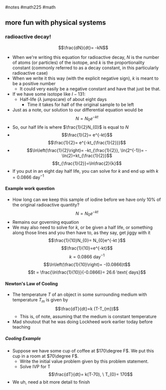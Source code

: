 #notes #math225 #math 


## more fun with physical systems
### radioactive decay!
$$\frac{dN}{dt}= -kN$$
- When we're writing this equation for radioactive decay, $N$ is the number of atoms (or particles) of the isotope, and $k$ is the proportionality constant (commonly referred to as a decay constant, in this particularly radioactive case)
- When we write it this way (with the explicit negative sign), $k$ is meant to be a positive number
	- It could very easily be a negative constant and have that just be that.
- If we have some isotope like $I-131$:
	- Half-life ($\lambda$ jumpscare) of about eight days 
		- Time it takes for half of the original sample to be left 
- Just as a note, our solution to our differential equation would be $$N = N_{0}e^{-kt}$$
- So, our half life is where $\frac{1}{2}N_{0}$ is equal to $N$
- $$\frac{1}{2}= e^{-kt}$$ $$\frac{1}{2}= e^{-kt_{\frac{1}{2}}}$$
- $$\ln\left(\frac{1}{2}\right)= -kt_{\frac{1}{2}}, \ln(2^{-1})= -\ln(2)=kt_{\frac{1}{2}}$$
$$t_{\frac{1}{2}}=\ln\frac{2}{k}$$
- If you put in an eight day half life, you can solve for $k$ and end up with $k=0.0866$ day$^{-1}$ 

#### Example work question
- How long can we keep this sample of iodine before we have only 10% of the original radioactive quantity?
$$N=N_{0}e^{-kt}$$
- Remains our governing equation
- We may also need to solve for $k$, or be given a half life, or something along those lines and you then have to, as they say, get jiggy with it
$$\frac{1}{10}N_{0}= N_{0}e^{-kt }$$
$$\frac{1}{10}=e^{-kt}$$
$$k = 0.0866 \text{ day}^{-1}$$
$$\ln\left(\frac{1}{10}\right)= -(0.0866)t$$
$$t = \frac{\ln\frac{1}{10}}{-0.0866}= 26.6 \text{ days}$$
#### Newton's Law of Cooling
- The temperature $T$ of an object in some surrounding medium with temperature $T_{m}$ is given by $$\frac{dT}{dt}=k (T-T_{m})$$
	- This is, of note, assuming that the medium is constant temperature 
- Mad shoutout that he was doing Lockheed work earlier today before teaching

##### Cooling Example
- Suppose we have some cup of coffee at $170\degree F$. We put this cup in a room at $70\degree F$. 
	- Write the initial value problem given by this problem statement.
	- Solve IVP for T
$$\frac{dT}{dt}= k(T-70), \ T_{0}= 170$$
- We uh, need a bit more detail to finish
